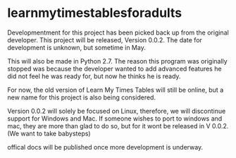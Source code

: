 learnmytimestablesforadults
===========================

Developmentment for this project has been picked back up from the original developer. This project will be released, Version 0.0.2. 
The date for development is unknown, but sometime in May. 

This will also be made in Python 2.7. 
The reason this program was originally stopped was because the developer wanted to add advanced features he did not feel he was ready for, but now he thinks he is ready. 

For now, the old version of Learn My Times Tables will still be online, but a new name for this project is also being considered. 

Version 0.0.2 will solely be focused on Linux, therefore, we will discontinue support for Windows and Mac. If someone wishes to port to windows and mac, they are more than glad to do so, but for it wont be released in V 0.0.2. (We want to take babysteps)

offical docs will be published once more development is underway.
